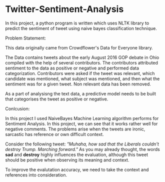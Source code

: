 # Twitter-Sentiment-Analysis
In this project, a python program is written which uses NLTK library to predict the sentiment of tweet using naive bayes classification technique.

Problem Statement:

This data originally came from Crowdflower's Data for Everyone library.

The Data contains tweets about the early August 2016 GOP debate in Ohio compiled with the help of several contributors. The contributors attributed sentiment to the data as positive or negative and performed data categorization. Contributors were asked if the tweet was relevant, which candidate was mentioned, what subject was mentioned, and then what the sentiment was for a given tweet. Non relevant data has been removed.

As a part of analysisng the text data, a predictive model needs to be built that categorises the tweet as positive or negative.


Conlcusion:

In this project I used NaiveBayes Machine Learning algorithm performs for Sentiment Analysis. 
In this project, we can see that it works rather well for negative comments. The problems arise when the tweets are ironic, sarcastic has reference or own difficult context.

Consider the following tweet:
*"Muhaha, how sad that the Liberals couldn't destroy Trump.  Marching forward."*
As you may already thought, the words **sad** and **destroy** highly influences the evaluation, although this tweet should be positive when observing its meaning and context. 

To improve the evalutation accuracy, we need to take the context and references into consideration.
